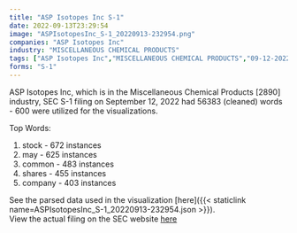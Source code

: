 ```yaml
---
title: "ASP Isotopes Inc S-1"
date: 2022-09-13T23:29:54
image: "ASPIsotopesInc_S-1_20220913-232954.png"
companies: "ASP Isotopes Inc"
industry: "MISCELLANEOUS CHEMICAL PRODUCTS"
tags: ["ASP Isotopes Inc","MISCELLANEOUS CHEMICAL PRODUCTS","09-12-2022","S-1"]
forms: "S-1"
---
```

ASP Isotopes Inc, which is in the Miscellaneous Chemical Products [2890] industry, SEC S-1 filing on September 12, 2022 had 56383 (cleaned) words - 600 were utilized for the visualizations.

Top Words:
1. stock - 672 instances
2. may - 625 instances
3. common - 483 instances
4. shares - 455 instances
5. company - 403 instances


See the parsed data used in the visualization [here]({{< staticlink name=ASPIsotopesInc_S-1_20220913-232954.json >}}).  
View the actual filing on the SEC website [here](https://www.sec.gov/Archives/edgar/data/1921865/0001213900-22-055355.txt)
